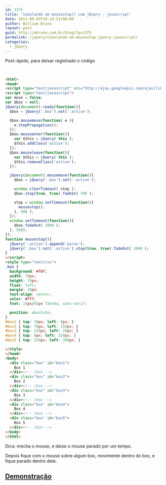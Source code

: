 ```yaml
---
id: 1375
title: 'Simulando um mousestop() com jQuery - javascript'
date: 2011-09-03T10:14:51+00:00
author: William Bruno
layout: post
guid: http://wbruno.com.br/blog/?p=1375
permalink: /jquery/simulando-um-mousestop-jquery-javascript/
categories:
  - jQuery
---
```

Post rápido, para deixar registrado o código

<!--more-->

&nbsp;

``` html
<html>
<head>
<script type="text/javascript" src="http://ajax.googleapis.com/ajax/libs/jquery/1.6.2/jquery.min.js"></script>
<script type="text/javascript">
var move = false;
var $box = null;
jQuery(document).ready(function(){
  $box = jQuery('.box').not('.active');

  $box.mousemove(function( e ){
    e.stopPropagation();
  });
  $box.mouseenter(function(){
    var $this = jQuery( this );
    $this.addClass('active');
  });
  $box.mouseleave(function(){
    var $this = jQuery( this );
    $this.removeClass('active');
  });

  jQuery(document).mousemove(function(){
    $box = jQuery('.box').not('.active');

    window.clearTimeout( stop );
    $box.stop(true, true).fadeIn( 700 );

    stop = window.setTimeout(function(){
      mousestop();
    }, 500 );
  });
  window.setTimeout(function(){
    $box.fadeOut( 2000 );
  }, 500);
});
function mousestop(){
  jQuery('.active').append('parou');
  jQuery('.box').not('.active').stop(true, true).fadeOut( 2000 );
}
</script>
<style type="text/css">
.box {
  background: #f0f;
  width: 70px;
  height: 70px;
  float: left;
  margin: 20px;
  text-align: center;
  color: #fff;
  font: 14px/65px Tahoma, sans-serif;

  position: absolute;
}
#box1 { top: 30px; left: 0px; }
#box2 { top: 70px; left: 150px; }
#box3 { top: 150px; left: 20px; }
#box4 { top: 0px; left: 220px; }
#box5 { top: 150px; left: 300px; }

</style>
</head>
<body>
  <div class="box" id="box1">
    Box 1
  </div><!-- /box -->
  <div class="box" id="box2">
    Box 2
  </div><!-- /box -->
  <div class="box" id="box3">
    Box 3
  </div><!-- /box -->
  <div class="box" id="box4">
    Box 4
  </div><!-- /box -->
  <div class="box" id="box5">
    Box 5
  </div><!-- /box -->
</body>
</html>
```

Dica: mecha o mouse, e deixe o mouse parado por um tempo.

Depois fique com o mouse sobre algum box, movimente dentro do box, e fique parado dentro dele.

## <a href="http://wbruno.com.br/scripts/mousestop.html" target="_blank">Demonstração</a>
